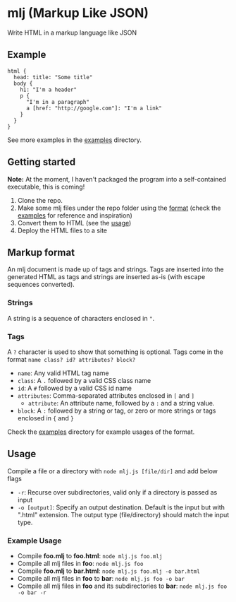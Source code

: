 # mlj (Markup Like JSON)
Write HTML in a markup language like JSON

## Example
```
html {
  head: title: "Some title"
  body {
    h1: "I'm a header"
    p {
      "I'm in a paragraph"
      a [href: "http://google.com"]: "I'm a link"
    }
  }
}
```
See more examples in the [examples](examples) directory.

## Getting started
**Note:** At the moment, I haven't packaged the program into a self-contained executable, this is coming!
1. Clone the repo.
2. Make some mlj files under the repo folder using the [format](#Markup_format) (check the [examples](examples) for reference and inspiration)
3. Convert them to HTML (see the [usage](#Usage))
4. Deploy the HTML files to a site

## Markup format
An mlj document is made up of tags and strings. Tags are inserted into the generated HTML as tags and strings are inserted as-is (with escape sequences converted).

### Strings
A string is a sequence of characters enclosed in `"`.

### Tags
A `?` character is used to show that something is optional.
Tags come in the format `name class? id? attributes? block?`
* `name`: Any valid HTML tag name
* `class`: A `.` followed by a valid CSS class name
* `id`: A `#` followed by a valid CSS id name
* `attributes`: Comma-separated attributes enclosed in `[` and `]`
  * `attribute`: An attribute name, followed by a `:` and a string value.
* `block`: A `:` followed by a string or tag, or zero or more strings or tags enclosed in `{` and `}`

Check the [examples](examples) directory for example usages of the format.

## Usage
Compile a file or a directory with `node mlj.js [file/dir]` and add below flags

* `-r`: Recurse over subdirectories, valid only if a directory is passed as input
* `-o [output]`: Specify an output destination.
Default is the input but with ".html" extension.
The output type (file/directory) should match the input type.

### Example Usage
* Compile **foo.mlj** to **foo.html**: `node mlj.js foo.mlj`
* Compile all mlj files in **foo**: `node mlj.js foo`
* Compile **foo.mlj** to **bar.html**: `node mlj.js foo.mlj -o bar.html`
* Compile all mlj files in **foo** to **bar**: `node mlj.js foo -o bar`
* Compile all mlj files in **foo** and its subdirectories to **bar**: `node mlj.js foo -o bar -r`
